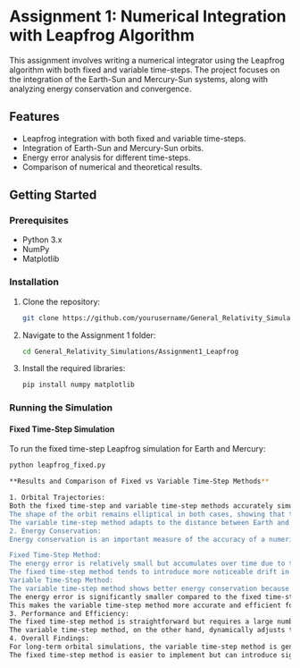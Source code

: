 # Assignment 1: Numerical Integration with Leapfrog Algorithm

This assignment involves writing a numerical integrator using the Leapfrog algorithm with both fixed and variable time-steps. The project focuses on the integration of the Earth-Sun and Mercury-Sun systems, along with analyzing energy conservation and convergence.

## Features
- Leapfrog integration with both fixed and variable time-steps.
- Integration of Earth-Sun and Mercury-Sun orbits.
- Energy error analysis for different time-steps.
- Comparison of numerical and theoretical results.

## Getting Started

### Prerequisites
- Python 3.x
- NumPy
- Matplotlib

### Installation
1. Clone the repository:
    ```bash
    git clone https://github.com/yourusername/General_Relativity_Simulations.git
    ```
2. Navigate to the Assignment 1 folder:
    ```bash
    cd General_Relativity_Simulations/Assignment1_Leapfrog
    ```

3. Install the required libraries:
    ```bash
    pip install numpy matplotlib
    ```

### Running the Simulation

#### Fixed Time-Step Simulation
To run the fixed time-step Leapfrog simulation for Earth and Mercury:
```bash
python leapfrog_fixed.py

**Results and Comparison of Fixed vs Variable Time-Step Methods**

1. Orbital Trajectories:
Both the fixed time-step and variable time-step methods accurately simulate Earth's orbit around the Sun.
The shape of the orbit remains elliptical in both cases, showing that the Leapfrog method is well-suited for long-term integration of orbital systems.
The variable time-step method adapts to the distance between Earth and the Sun, making it more efficient in regions where precise calculations are needed, such as when Earth is closest to the Sun.
2. Energy Conservation:
Energy conservation is an important measure of the accuracy of a numerical integrator. In both methods, the total energy (kinetic + potential) is tracked over time.

Fixed Time-Step Method:
The energy error is relatively small but accumulates over time due to the fixed time-step.
The fixed time-step method tends to introduce more noticeable drift in total energy, particularly for longer simulation periods.
Variable Time-Step Method:
The variable time-step method shows better energy conservation because it adjusts the time-step dynamically based on the system's state.
The energy error is significantly smaller compared to the fixed time-step method, especially when Earth is closest to the Sun, where more precision is needed.
This makes the variable time-step method more accurate and efficient for simulating highly elliptical orbits.
3. Performance and Efficiency:
The fixed time-step method is straightforward but requires a large number of time steps to achieve high accuracy, which can be computationally expensive.
The variable time-step method, on the other hand, dynamically adjusts the time-step, allowing for greater precision where necessary while using larger time steps when the system is less sensitive. This results in better computational efficiency without sacrificing accuracy.
4. Overall Findings:
For long-term orbital simulations, the variable time-step method is generally more accurate and conserves energy better than the fixed time-step method.
The fixed time-step method is easier to implement but can introduce significant energy drift, especially for longer periods of simulation.
